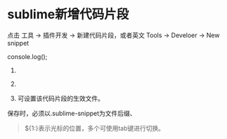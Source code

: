 



# sublime新增代码片段<!DOCTYPE html>
点击 工具 -> 插件开发 -> 新建代码片段，或者英文 Tools -> Develoer -> New snippet


<snippet>
	<content><![CDATA[
Hello, ${1:this} is a ${2:snippet}.
]]></content>
	<!-- Optional: Set a tabTrigger to define how to trigger the snippet -->
	<!-- <tabTrigger>hello</tabTrigger> -->
	<!-- Optional: Set a scope to limit where the snippet will trigger -->
	<!-- <scope>source.python</scope> -->
</snippet>


console.log();

1. 
<![CDATA[
Hello, ${1:this} is a ${2:snippet}.
]]>

2. <!-- <tabTrigger>hello</tabTrigger> -->

3. 可设置该代码片段的生效文件。

保存时，必须以.sublime-snippet为文件后缀、


> ${1:}表示光标的位置，多个可使用tab键进行切换。
